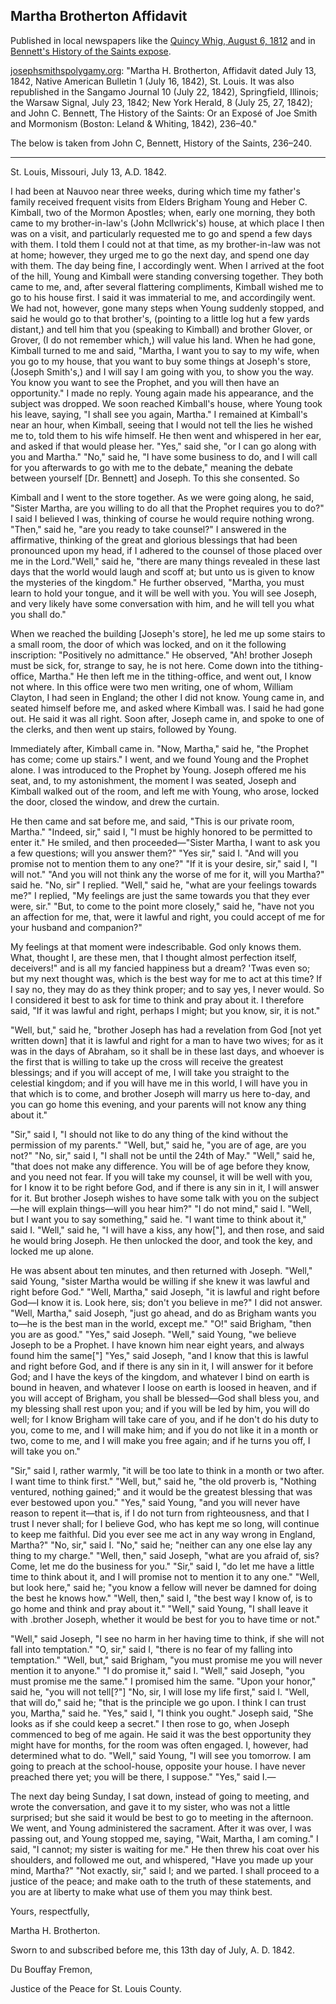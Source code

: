 ## Martha Brotherton Affidavit

Published in local newspapers like the [Quincy Whig, August 6, 1812](https://ia902608.us.archive.org/4/items/QuincyWhig06August1842/Quincy%20Whig%2006%20August%201842_text.pdf) and in [Bennett's History of the Saints expose](https://archive.org/stream/historysaints00benngoog#page/n247/mode/1up).

[josephsmithspolygamy.org](http://josephsmithspolygamy.org/history/changes-in-february-1842/): "Martha H. Brotherton, Affidavit dated July 13, 1842, Native American Bulletin 1 (July 16, 1842), St. Louis. It was also republished in the Sangamo Journal 10 (July 22, 1842), Springfield, Illinois; the Warsaw Signal, July 23, 1842; New York Herald, 8 (July 25, 27, 1842); and John C. Bennett, The History of the Saints: Or an Exposé of Joe Smith and Mormonism (Boston: Leland & Whiting, 1842), 236–40."

The below is taken from John C, Bennett, History of the Saints, 236–240.

---

St. Louis, Missouri, July 13, A.D. 1842.

I had been at Nauvoo near three weeks, during which time my father's family received frequent visits from Elders Brigham Young and Heber C. Kimball, two of the Mormon Apostles; when, early one morning, they both came to my brother-in-law's (John Mcllwrick's) house, at which place I then was on a visit, and particularly requested me to go and spend a few days with them. I told them I could not at that time, as my brother-in-law was not at home; however, they urged me to go the next day, and spend one day with them. The day being fine, I accordingly went. When I arrived at the foot of the hill, Young and Kimball were standing conversing together. They both came to me, and, after several flattering compliments, Kimball wished me to go to his house first. I said it was immaterial to me, and accordingily went. We had not, however, gone many steps when Young suddenly stopped, and said he would go to that brother's, (pointing to a little log hut a few yards distant,) and tell him that you (speaking to Kimball) and brother Glover, or Grover, (I do not remember which,) will value his land. When he had gone, Kimball turned to me and said, "Martha, I want you to say to my wife, when you go to my house, that you want to buy some things at Joseph's store, (Joseph Smith's,) and I will say I am going with you, to show you the way. You know you want to see the Prophet, and you will then have an opportunity." I made no reply. Young again made his appearance, and the subject was dropped. We soon reached Kimball's house, where Young took his leave, saying, "I shall see you again, Martha." I remained at Kimball's near an hour, when Kimball, seeing that I would not tell the lies he wished me to, told them to his wife himself. He then went and whispered in her ear, and asked if that would please her. "Yes," said she, "or I can go along with you and Martha." "No," said he, "I have some business to do, and I will call for you afterwards to go with me to the debate," meaning the debate between yourself [Dr. Bennett] and Joseph. To this she consented. So

Kimball and I went to the store together. As we were going along, he said, "Sister Martha, are you willing to do all that the Prophet requires you to do?" I said I believed I was, thinking of course he would require nothing wrong. "Then," said he, "are you ready to take counsel?" I answered in the affirmative, thinking of the great and glorious blessings that had been pronounced upon my head, if I adhered to the counsel of those placed over me in the Lord."Well," said he, "there are many things revealed in these last days that the world would laugh and scoff at; but unto us is given to know the mysteries of the kingdom." He further observed, "Martha, you must learn to hold your tongue, and it will be well with you. You will see Joseph, and very likely have some conversation with him, and he will tell you what you shall do."

When we reached the building [Joseph's store], he led me up some stairs to a small room, the door of which was locked, and on it the following inscription: "Positively no admittance." He observed, "Ah! brother Joseph must be sick, for, strange to say, he is not here. Come down into the tithing-office, Martha." He then left me in the tithing-office, and went out, I know not where. In this office were two men writing, one of whom, William Clayton, I had seen in England; the other I did not know. Young came in, and seated himself before me, and asked where Kimball was. I said he had gone out. He said it was all right. Soon after, Joseph came in, and spoke to one of the clerks, and then went up stairs, followed by Young.

Immediately after, Kimball came in. "Now, Martha," said he, "the Prophet has come; come up stairs." I went, and we found Young and the Prophet alone. I was introduced to the Prophet by Young. Joseph offered me his seat, and, to my astonishment, the moment I was seated, Joseph and Kimball walked out of the room, and left me with Young, who arose, locked the door, closed the window, and drew the curtain.

He then came and sat before me, and said, "This is our private room, Martha." "Indeed, sir," said I, "I must be highly honored to be permitted to enter it." He smiled, and then proceeded—"Sister Martha, I want to ask you a few questions; will you answer them?" "Yes sir," said I. "And will you promise not to mention them to any one?" "If it is your desire, sir," said I, "I will not." "And you will not think any the worse of me for it, will you Martha?" said he. "No, sir" I replied. "Well," said he, "what are your feelings towards me?" I replied, "My feelings are just the same towards you that they ever were, sir." "But, to come to the point more closely," said he, "have not you an affection for me, that, were it lawful and right, you could accept of me for your husband and companion?"

My feelings at that moment were indescribable. God only knows them. What, thought I, are these men, that I thought almost perfection itself, deceivers!" and is all my fancied happiness but a dream? 'Twas even so; but my next thought was, which is the best way for me to act at this time? If I say no, they may do as they think proper; and to say yes, I never would. So I considered it best to ask for time to think and pray about it. I therefore said, "If it was lawful and right, perhaps I might; but you know, sir, it is not."

"Well, but," said he, "brother Joseph has had a revelation from God [not yet written down] that it is lawful and right for a man to have two wives; for as it was in the days of Abraham, so it shall be in these last days, and whoever is the first that is willing to take up the cross will receive the greatest blessings; and if you will accept of me, I will take you straight to the celestial kingdom; and if you will have me in this world, I will have you in that which is to come, and brother Joseph will marry us here to-day, and you can go home this evening, and your parents will not know any thing about it."

"Sir," said I, "I should not like to do any thing of the kind without the permission of my parents." "Well, but," said he, "you are of age, are you not?" "No, sir," said I, "I shall not be until the 24th of May." "Well," said he, "that does not make any difference. You will be of age before they know, and you need not fear. If you will take my counsel, it will be well with you, for I know it to be right before God, and if there is any sin in it, I will answer for it. But brother Joseph wishes to have some talk with you on the subject—he will explain things—will you hear him?" "I do not mind," said I. "Well, but I want you to say something," said he. "I want time to think about it," said I. "Well," said he, "I will have a kiss, any how["], and then rose, and said he would bring Joseph. He then unlocked the door, and took the key, and locked me up alone.

He was absent about ten minutes, and then returned with Joseph. "Well," said Young, "sister Martha would be willing if she knew it was lawful and right before God." "Well, Martha," said Joseph, "it is lawful and right before God—I know it is. Look here, sis; don't you believe in me?" I did not answer. "Well, Martha," said Joseph, "just go ahead, and do as Brigham wants you to—he is the best man in the world, except me." "O!" said Brigham, "then you are as good." "Yes," said Joseph. "Well," said Young, "we believe Joseph to be a Prophet. I have known him near eight years, and always found him the same["] "Yes," said Joseph, "and I know that this is lawful and right before God, and if there is any sin in it, I will answer for it before God; and I have the keys of the kingdom, and whatever I bind on earth is bound in heaven, and whatever I loose on earth is loosed in heaven, and if you will accept of Brigham, you shall be blessed—God shall bless you, and my blessing shall rest upon you; and if you will be led by him, you will do well; for I know Brigham will take care of you, and if he don't do his duty to you, come to me, and I will make him; and if you do not like it in a month or two, come to me, and I will make you free again; and if he turns you off, I will take you on."

"Sir," said I, rather warmly, "it will be too late to think in a month or two after. I want time to think first." "Well, but," said he, "the old proverb is, "Nothing ventured, nothing gained;" and it would be the greatest blessing that was ever bestowed upon you." "Yes," said Young, "and you will never have reason to repent it—that is, if I do not turn from righteousness, and that I trust I never shall; for I believe God, who has kept me so long, will continue to keep me faithful. Did you ever see me act in any way wrong in England, Martha?" "No, sir," said I. "No," said he; "neither can any one else lay any thing to my charge." "Well, then," said Joseph, "what are you afraid of, sis? Come, let me do the business for you." "Sir," said I, "do let me have a little time to think about it, and I will promise not to mention it to any one." "Well, but look here," said he; "you know a fellow will never be damned for doing the best he knows how." "Well, then," said I, "the best way I know of, is to go home and think and pray about it." "Well," said Young, "I shall leave it with .brother Joseph, whether it would be best for you to have time or not."

 "Well," said Joseph, "I see no harm in her having time to think, if she will not fall into temptation." "O, sir," said I, "there is no fear of my falling into temptation." "Well, but," said Brigham, "you must promise me you will never mention it to anyone." "I do promise it," said I. "Well," said Joseph, "you must promise me the same." I promised him the same. "Upon your honor," said he, "you will not tell[?"] "No, sir, I will lose my life first," said I. "Well, that will do," said he; "that is the principle we go upon. I think I can trust you, Martha," said he. "Yes," said I, "I think you ought." Joseph said, "She looks as if she could keep a secret." I then rose to go, when Joseph commenced to beg of me again. He said it was the best opportunity they might have for months, for the room was often engaged. I, however, had determined what to do. "Well," said Young, "I will see you tomorrow. I am going to preach at the school-house, opposite your house. I have never preached there yet; you will be there, I suppose." "Yes," said I.—

The next day being Sunday, I sat down, instead of going to meeting, and wrote the conversation, and gave it to my sister, who was not a little surprised; but she said it would be best to go to meeting in the afternoon. We went, and Young administered the sacrament. After it was over, I was passing out, and Young stopped me, saying, "Wait, Martha, I am coming." I said, "I cannot; my sister is waiting for me." He then threw his coat over his shoulders, and followed me out, and whispered, "Have you made up your mind, Martha?" "Not exactly, sir," said I; and we parted. I shall proceed to a justice of the peace; and make oath to the truth of these statements, and you are at liberty to make what use of them you may think best.

Yours, respectfully,

Martha H. Brotherton.

Sworn to and subscribed before me, this 13th day of July, A. D. 1842.

Du Bouffay Fremon,

Justice of the Peace for St. Louis County.
